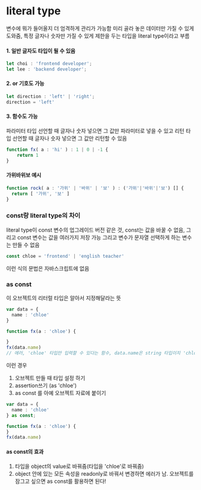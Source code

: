 # literal type
변수에 뭐가 들어올지 더 엄격하게 관리가 가능함
미리 골라 놓은 데이터만 가질 수 있게 도와줌, 특정 글자나 숫자만 가질 수 있게 제한을 두는 타입을 literal type이라고 부름

#### 1. 일반 글자도 타입이 될 수 있음
```typescript
let choi : 'frontend developer';
let lee : 'backend developer';
```

#### 2. or 기호도 가능
```typescript
let direction : 'left' | 'right';
direction = 'left'
```

#### 3. 함수도 가능
파라미터 타입 선언할 때 글자나 숫자 넣으면 그 값만 파라미터로 넣을 수 있고
리턴 타입 선언할 때 글자나 숫자 넣으면 그 값만 리턴할 수 있음
```typescript
function fx( a : 'hi' ) : 1 | 0 | -1 {
    return 1
}
```

#### 가위바위보 예시
```typescript
function rock( a : '가위' | '바위' | '보' ) : ('가위'|'바위'|'보') [] {
  return [ '가위', '보' ] 
} 
```

### const랑 literal type의 차이
literal type이 const 변수의 업그레이드 버전 같은 것,
const는 값을 바꿀 수 없음, 그리고 const 변수는 값을 여러가지 저장 가능
그리고 변수가 문자열 선택하게 하는 변수는 만들 수 없음
```typescript
const chloe = 'frontend' | 'english teacher'
```
이런 식의 문법은 자바스크립트에 없음

### as const
이 오브젝트의 리터럴 타입은 알아서 지정해달라는 뜻
```typescript
var data = {
  name : 'chloe'
}

function fx(a : 'chloe') {

}
fx(data.name)
// 에러, 'chloe' 타입만 입력할 수 있다는 함수, data.name은 string 타입이지 'chloe'가 아님
```
이런 경우
1) 오브젝트 만들 때 타입 설정 하기
2) assertion쓰기 (as 'chloe')
3) as const 를 아예 오브젝트 자료에 붙이기
```typescript
var data = {
  name : 'chloe'
} as const;

function fx(a : 'chloe') {
}
fx(data.name)
```
#### as const의 효과
1. 타입을 object의 value로 바꿔줌(타입을 'chloe'로 바꿔줌)
2. object 안에 있는 모든 속성을 readonly로 바꿔서 변경하면 에러가 남.
오브젝트를 잠그고 싶으면 as const를 활용하면 된다!